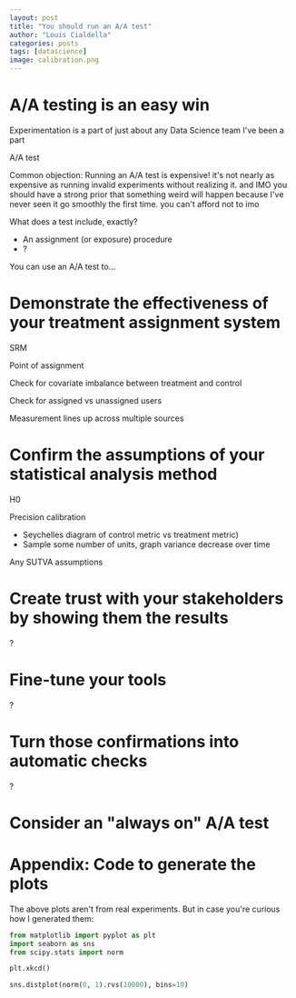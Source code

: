 ```yaml
---
layout: post
title: "You should run an A/A test"
author: "Louis Cialdella"
categories: posts
tags: [datascience]
image: calibration.png
---
```


# A/A testing is an easy win

Experimentation is a part of just about any Data Science team I've been a part

A/A test

Common objection: Running an A/A test is expensive! it's not nearly as expensive as running invalid experiments without realizing it. and IMO you should have a strong prior that something weird will happen because I've never seen it go smoothly the first time. you can't afford not to imo

What does a test include, exactly?

* An assignment (or exposure) procedure
* ?

You can use an A/A test to...

# Demonstrate the effectiveness of your treatment assignment system

SRM

Point of assignment

Check for covariate imbalance between treatment and control

Check for assigned vs unassigned users

Measurement lines up across multiple sources

# Confirm the assumptions of your statistical analysis method

H0

Precision calibration
* Seychelles diagram of control metric vs treatment metric)
* Sample some number of units, graph variance decrease over time

Any SUTVA assumptions

# Create trust with your stakeholders by showing them the results

?

# Fine-tune your tools

?

# Turn those confirmations into automatic checks

?

# Consider an "always on" A/A test

# Appendix: Code to generate the plots

The above plots aren't from real experiments. But in case you're curious how I generated them:

```python
from matplotlib import pyplot as plt
import seaborn as sns
from scipy.stats import norm

plt.xkcd()

sns.distplot(norm(0, 1).rvs(10000), bins=10)
```